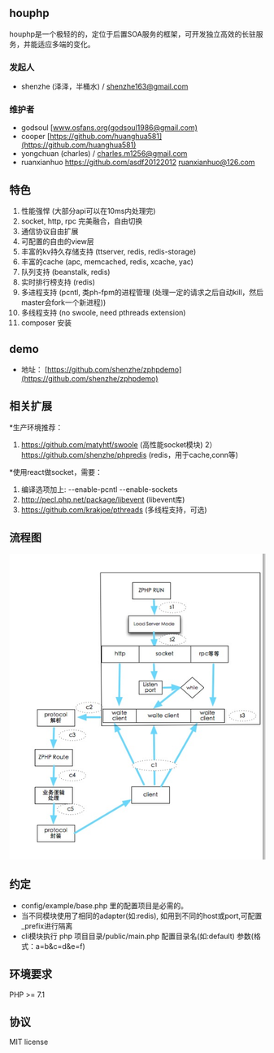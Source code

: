 ## houphp

houphp是一个极轻的的，定位于后置SOA服务的框架，可开发独立高效的长驻服务，并能适应多端的变化。

### 发起人

* shenzhe (泽泽，半桶水) / shenzhe163@gmail.com

### 维护者

* godsoul [www.osfans.org(godsoul1986@gmail.com)
* cooper [https://github.com/huanghua581](https://github.com/huanghua581)
* yongchuan (charles) / charles.m1256@gmail.com
* ruanxianhuo  https://github.com/asdf20122012 ruanxianhuo@126.com


## 特色

1) 性能强悍 (大部分api可以在10ms内处理完)
2) socket, http, rpc 完美融合，自由切换
3) 通信协议自由扩展 
4) 可配置的自由的view层
5) 丰富的kv持久存储支持 (ttserver, redis, redis-storage)
6) 丰富的cache (apc, memcached, redis, xcache, yac)
7) 队列支持  (beanstalk, redis)
8) 实时排行榜支持 (redis)
9) 多进程支持 (pcntl, 类ph-fpm的进程管理 (处理一定的请求之后自动kill，然后master会fork一个新进程))
10) 多线程支持 (no swoole, need pthreads extension)
11) composer 安装

## demo

* 地址： [https://github.com/shenzhe/zphpdemo](https://github.com/shenzhe/zphpdemo)

## 相关扩展

*生产环境推荐：

1) https://github.com/matyhtf/swoole  (高性能socket模块)
2）https://github.com/shenzhe/phpredis    (redis，用于cache,conn等)

*使用react做socket，需要：

1) 编译选项加上: --enable-pcntl --enable-sockets
2) http://pecl.php.net/package/libevent   (libevent库)
3) https://github.com/krakjoe/pthreads     (多线程支持，可选)

## 流程图

![点击查看zphp流程图](https://github.com/houphp/framework/blob/master/houphp_jg.jpg "houphp流程图") 

## 约定

- config/example/base.php 里的配置项目是必需的。
- 当不同模块使用了相同的adapter(如:redis), 如用到不同的host或port,可配置_prefix进行隔离
- cli模块执行 php 项目目录/public/main.php 配置目录名(如:default) 参数(格式：a=b\&c=d\&e=f)
    
## 环境要求

PHP >= 7.1

## 协议

MIT license
